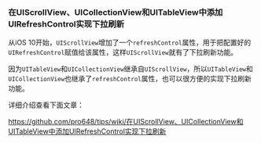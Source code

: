 ### 在UIScrollView、UICollectionView和UITableView中添加UIRefreshControl实现下拉刷新

从iOS 10开始，`UIScrollView`增加了一个`refreshControl`属性，用于把配置好的`UIRefreshControl`赋值给该属性，这样`UIScrollView`就有了下拉刷新功能。

因为`UITableView`和`UICollectionView`继承自`UIScrollView`，所以`UITableView`和`UICollectionView`也继承了`refreshControl`属性，也可以很方便的实现下拉刷新功能。

详细介绍查看下面文章：

<https://github.com/pro648/tips/wiki/在UIScrollView、UICollectionView和UITableView中添加UIRefreshControl实现下拉刷新>